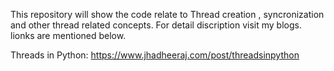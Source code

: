 This repository will show the code relate to Thread creation , syncronization and other thread related concepts.
For detail discription visit my blogs. lionks are mentioned below.

Threads in Python: https://www.jhadheeraj.com/post/threadsinpython
